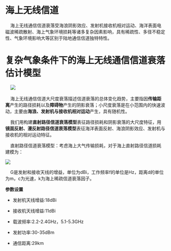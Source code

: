 

# 海上无线信道

    海上无线通信信道衰落受海浪阴影效应、发射机接收机相对运动、海洋表面电磁波稀疏散射、海上气象环境损耗等诸多复杂因素影响，具有稀疏性、多径不稳定性、气象环境影响大等区别于陆地通信信道独特特性。



# 复杂气象条件下的海上无线通信信道衰落估计模型

    ![](C:\Users\I528814\AppData\Roaming\marktext\images\2023-05-05-09-33-49-image.png)

    海上无线通信信道大尺度衰落描述信道衰落的总体变化趋势，主要指因**传输距离**产生的路径损耗以及**障碍物**产生的阴影衰落；小尺度衰落是在小范围内的快速波动，主要由**海浪、发射机与接收机相对运动**产生，具有随机性。

    我们用构建**直射路径信道衰落模型**表征路径损耗和阴影衰落的大尺度特征，用**镜面反射、漫反射路径信道衰落模型**表征海洋表面反射、海浪阴影效应、发射机与接收机的相对运动特征。

    直射路径信道衰落模型：考虑海上大气传输损耗，对于海上直射路径信道损耗建模为：

![](C:\Users\I528814\AppData\Roaming\marktext\images\2023-05-05-10-58-33-image.png)

    G是发射和接收天线的增益，单位为dBi，工作频率f的单位是Hz，距离d的单位为m，c为光速，k为海上稀疏信道衰落因子。

**参数设置**

- 发射机天线增益:18dBi

- 接收机天线增益:11dBi

- 载波频率:2.2-2.4GHz，5.1-5.3GHz

- 发射功率:30-35dBm

- 通信距离:29km
